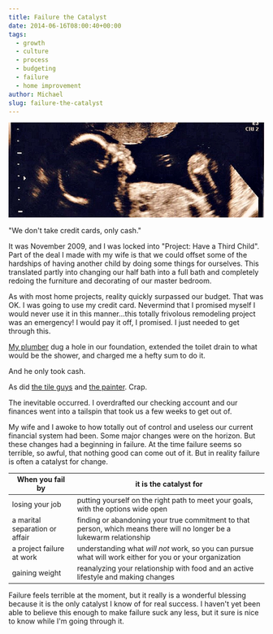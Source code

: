 ```yaml
---
title: Failure the Catalyst
date: 2014-06-16T08:00:40+00:00
tags:
  - growth
  - culture
  - process
  - budgeting
  - failure
  - home improvement
author: Michael
slug: failure-the-catalyst
---
```

<div class="full-width">
  <img src="/images/feature-failure-the-catalyst.jpg" alt="Failure the Catalyst" />
</div>

"We don't take credit cards, only cash."

It was November 2009, and I was locked into "Project: Have a Third Child". Part of the deal I made with my wife is that we could offset some of the hardships of having another child by doing some things for ourselves. This translated partly into changing our half bath into a full bath and completely redoing the furniture and decorating of our master bedroom.

As with most home projects, reality quickly surpassed our budget. That was OK. I was going to use my credit card. Nevermind that I promised myself I would never use it in this manner&#8230;this totally frivolous remodeling project was an emergency! I would pay it off, I promised. I just needed to get through this.

[My plumber](http://www.viperplumbing.com/) dug a hole in our foundation, extended the toilet drain to what would be the shower, and charged me a hefty sum to do it.

And he only took cash.

As did [the tile guys](http://mastertilesetter.com/) and [the painter](http://paulhedgpethpainting.blogspot.com/). Crap.

The inevitable occurred. I overdrafted our checking account and our finances went into a tailspin that took us a few weeks to get out of.

My wife and I awoke to how totally out of control and useless our current financial system had been. Some major changes were on the horizon. But these changes had a beginning in failure. At the time failure seems so terrible, so awful, that nothing good can come out of it. But in reality failure is often a catalyst for change.

When you fail by | it is the catalyst for
-----------------|-----------------------
losing your job  | putting yourself on the right path to meet your goals, with the options wide open
a marital separation or affair | finding or abandoning your true commitment to that person, which means there will no longer be a lukewarm relationship
a project failure at work | understanding what <i>will not </i>work, so you can pursue what will work either for you or your organization
gaining weight | reanalyzing your relationship with food and an active lifestyle and making changes

Failure feels terrible at the moment, but it really is a wonderful blessing because it is the only catalyst I know of for real success. I haven't yet been able to believe this enough to make failure suck any less, but it sure is nice to know while I'm going through it.